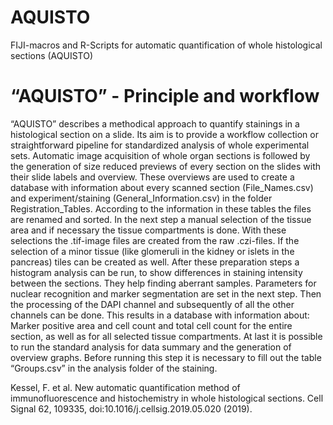 # AQUISTO
FIJI-macros and R-Scripts for automatic quantification of whole histological sections (AQUISTO)
# “AQUISTO” - Principle and workflow

“AQUISTO” describes a methodical approach to quantify stainings in a histological section on a slide. Its aim is to provide a workflow collection or straightforward pipeline for standardized analysis of whole experimental sets. Automatic image acquisition of whole organ sections is followed by the generation of size reduced previews of every section on the slides with their slide labels and overview. These overviews are used to create a database with information about every scanned section (File_Names.csv) and experiment/staining (General_Information.csv) in the folder Registration_Tables. According to the information in these tables the files are renamed and sorted. In the next step a manual selection of the tissue area and if necessary the tissue compartments is done. With these selections the .tif-image files are created from the raw .czi-files. If the selection of a minor tissue (like glomeruli in the kidney or islets in the pancreas) tiles can be created as well. After these preparation steps a histogram analysis can be run, to show differences in staining intensity between the sections. They help finding aberrant samples. Parameters for nuclear recognition and marker segmentation are set in the next step. Then the processing of the DAPI channel and subsequently of all the other channels can be done. This results in a database with information about: Marker positive area and cell count and total cell count for the entire section, as well as for all selected tissue compartments. At last it is possible to run the standard analysis for data summary and the generation of overview graphs. Before running this step it is necessary to fill out the table “Groups.csv” in the analysis folder of the staining.

Kessel, F. et al. New automatic quantification method of immunofluorescence and histochemistry in whole histological sections. Cell Signal 62, 109335, doi:10.1016/j.cellsig.2019.05.020 (2019).
